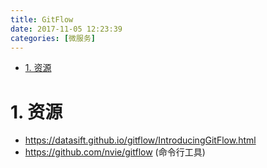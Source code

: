```yaml
---
title: GitFlow
date: 2017-11-05 12:23:39
categories: [微服务]
---
```


<!-- TOC -->

- [1. 资源](#1-资源)

<!-- /TOC -->

<a id="markdown-1-资源" name="1-资源"></a>
# 1. 资源

* https://datasift.github.io/gitflow/IntroducingGitFlow.html
* https://github.com/nvie/gitflow (命令行工具)

